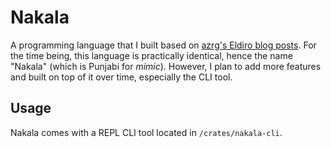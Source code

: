 # Nakala

A programming language that I built based on [azrg's Eldiro blog posts](https://arzg.github.io/lang/). For the time being, this language is practically identical, hence the name "Nakala" (which is Punjabi for _mimic_).
However, I plan to add more features and built on top of it over time, especially the CLI tool.

## Usage
Nakala comes with a REPL CLI tool located in `/crates/nakala-cli`.
